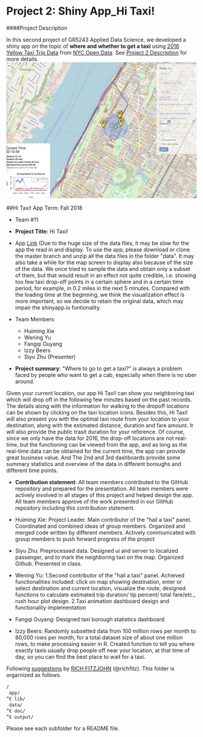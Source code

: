# Project 2: Shiny App_Hi Taxi!
####Project Description

In this second project of GR5243 Applied Data Science, we developed a shiny app on the topic of **where and whether to get a taxi** using [2016 Yellow Taxi Trip Data](https://data.cityofnewyork.us/Transportation/2016-Yellow-Taxi-Trip-Data/k67s-dv2t) from [NYC Open Data](https://opendata.cityofnewyork.us/). See [Project 2 Description](doc/project2_desc.md) for more details.  
![screenshot](doc/figure1.png)

##Hi Taxi! App
Term: Fall 2018

+ Team #11
+ **Project Title:** Hi Taxi!
 + App [Link](https://judycom.shinyapps.io/yellowtaxinyc/)
 (Due to the huge size of the data files, it may be slow for the app the read in and display. To use the app, please download or clone the master branch and unzip all the data files in the folder "data". It may also take a while for the map screen to display also because of the size of the data. We once tried to sample the data and obtain only a subset of them, but that would result in an effect not quite credible, i.e. showing too few taxi drop-off points in a certain sphere and in a certain time period, for example, in 0.2 miles in the next 5 minutes. Compared with the loading time at the beginning, we think the visualization effect is more important, so we decide to retain the original data, which may impair the shinyapp.io funtionality. 
 
 + Team Members
	+ Huiming Xie
	+ Wening Yu
	+ Fangqi Ouyang
	+ Izzy Beers
	+ Siyu Zhu (Presenter)

+ **Project summary**: "Where to go to get a taxi?" is always a problem faced by people who want to get a cab, especially when there is no uber around. 

 Given your current location, our app Hi Taxi! can show you neighboring taxi which will drop off in the following few minutes based on the past records. The details along with the information for walking to the dropoff locations can be shown by clicking on the taxi location icons. Besides this, Hi Taxi! will also present you with the optimal taxi route from your location to your destination, along with the estimated distance, duration and fare amount. It will also provide the public trasit duration for your reference. Of course, since we only have the data for 2016, the drop-off locations are not real-time, but the functioning can be viewed from the app, and as long as the real-time data can be obtained for the current time, the app can provide great business value. And The 2nd and 3rd dashboards provide some summary statistics and overview of the data in different boroughs and different time points.

+ **Contribution statement**: All team members contributed to the GitHub repository and prepared for the presentation. All team members were actively involved in all stages of this project and helped design the app. All team members approve of the work presented in our GitHub repository including this contribution statement.

 + Huiming Xie: Project Leader. Main contributor of the "hail a taxi" panel. Coordinated and combined ideas of group members. Organized and merged code written by different members. Actively communicated with group members to push forward progress of the project 
 + Siyu Zhu: Preprocessed data. Designed ui and server to localized passenger, and to mark the neighboring taxi on the map. Organized Github. Presented in class. 
 + Wening Yu: 1.Second contributor of the "hail a taxi" panel. Achieved functionalities included: click on map showing destination, enter or select destination and current location, visualize the route, designed functions to calculate estimated trip duration/ tip percent/ total fare/etc., rush hour plot design. 2.Taxi animation dashboard design and functionality implementation

 + Fangqi Ouyang: Designed taxi borough statistics dashboard
 + Izzy Beers: Randomly subsetted data from 100 million rows per month to 80,000 rows per month, for a total dataset size of about one million rows, to make processing easier in R.  Created function to tell you where exactly taxis usually drop people off near your location, at that time of day, so you can find the best place to wait for a taxi.






Following [suggestions](http://nicercode.github.io/blog/2013-04-05-projects/) by [RICH FITZJOHN](http://nicercode.github.io/about/#Team) (@richfitz). This folder is orgarnized as follows.

```
/
 app/
”€ lib/
 data/
”€ doc/
”€ output/
```

Please see each subfolder for a README file.

